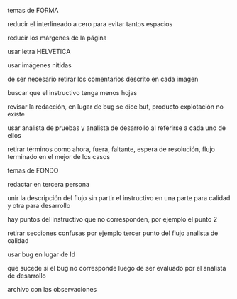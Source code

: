 temas de FORMA

reducir el interlineado a cero para evitar tantos espacios

reducir los márgenes de la página

usar letra HELVETICA

usar imágenes nítidas

de ser necesario retirar los comentarios descrito en cada imagen

buscar que el instructivo tenga menos hojas

revisar la redacción, en lugar de bug se dice but, producto explotación no existe

usar analista de pruebas y analista de desarrollo al referirse a cada uno de ellos

retirar términos como ahora, fuera, faltante, espera de resolución, flujo terminado en el mejor de los casos
 
 
temas de FONDO

redactar en tercera persona

unir la descripción del flujo sin partir el instructivo en una parte para calidad y otra para desarrollo

hay puntos del instructivo que no corresponden, por ejemplo el punto 2

retirar secciones confusas por ejemplo tercer punto del flujo analista de calidad

usar bug en lugar de Id

que sucede si el bug no corresponde luego de ser evaluado por el analista de desarrollo
 
archivo con las observaciones
 
